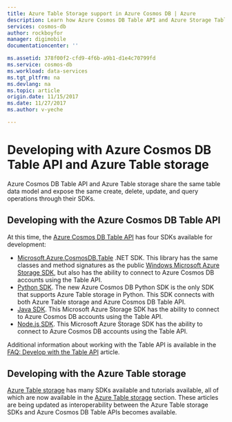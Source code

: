 ```yaml
---
title: Azure Table Storage support in Azure Cosmos DB | Azure
description: Learn how Azure Cosmos DB Table API and Azure Storage Tables work together.
services: cosmos-db
author: rockboyfor
manager: digimobile
documentationcenter: ''

ms.assetid: 378f00f2-cfd9-4f6b-a9b1-d1e4c70799fd
ms.service: cosmos-db
ms.workload: data-services
ms.tgt_pltfrm: na
ms.devlang: na
ms.topic: article
origin.date: 11/15/2017
ms.date: 11/27/2017
ms.author: v-yeche

---
```


# Developing with Azure Cosmos DB Table API and Azure Table storage

Azure Cosmos DB Table API and Azure Table storage share the same table data model and expose the same create, delete, update, and query operations through their SDKs. 

## Developing with the Azure Cosmos DB Table API

At this time, the [Azure Cosmos DB Table API](table-introduction.md) has four SDKs available for development: 
- [Microsoft.Azure.CosmosDB.Table](https://aka.ms/tableapinuget) .NET SDK. This library has the same classes and method signatures as the public [Windows Microsoft Azure Storage SDK](https://www.nuget.org/packages/WindowsAzure.Storage), but also has the ability to connect to Azure Cosmos DB accounts using the Table API. 
- [Python SDK](table-sdk-python.md). The new Azure Cosmos DB Python SDK is the only SDK that supports Azure Table storage in Python. This SDK connects with both Azure Table storage and Azure Cosmos DB Table API.
- [Java SDK](table-sdk-java.md). This Microsoft Azure Storage SDK has the ability to connect to Azure Cosmos DB accounts using the Table API.
- [Node.js SDK](table-sdk-nodejs.md). This Microsoft Azure Storage SDK has the ability to connect to Azure Cosmos DB accounts using the Table API.

Additional information about working with the Table API is available in the [FAQ: Develop with the Table API](faq.md#develop-with-the-table-api) article.

## Developing with the Azure Table storage

[Azure Table storage](table-storage-overview.md) has many SDKs available and tutorials available, all of which are now available in the [Azure Table storage](table-storage-overview.md) section. These articles are being updated as interoperability between the Azure Table storage SDKs and Azure Cosmos DB Table APIs becomes available.

<!-- Update_Description: new articles on table support in Cosmos DB -->